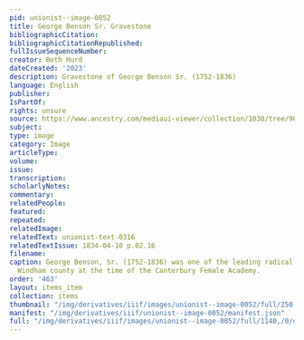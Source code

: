 ```yaml
---
pid: unionist--image-0052
title: George Benson Sr. Gravestone
bibliographicCitation: 
bibliographicCitationRepublished: 
fullIssueSequenceNumber: 
creator: Beth Hurd
dateCreated: '2023'
description: Gravestone of George Benson Sr. (1752-1836)
language: English
publisher: 
IsPartOf: 
rights: unsure
source: https://www.ancestry.com/mediaui-viewer/collection/1030/tree/9618201/person/192418388400/media/d3ec20ab-0f96-461e-97aa-a476b0918557?_phsrc=ZOy738&_phstart=successSource
subject: 
type: image
category: Image
articleType: 
volume: 
issue: 
transcription: 
scholarlyNotes: 
commentary: 
relatedPeople: 
featured: 
repeated: 
relatedImage: 
relatedText: unionist-text-0316
relatedTextIssue: 1834-04-10 p.02.16
filename: 
caption: George Benson, Sr. (1752-1836) was one of the leading radical thinkers in
  Windham county at the time of the Canterbury Female Academy.
order: '463'
layout: items_item
collection: items
thumbnail: "/img/derivatives/iiif/images/unionist--image-0052/full/250,/0/default.jpg"
manifest: "/img/derivatives/iiif/unionist--image-0052/manifest.json"
full: "/img/derivatives/iiif/images/unionist--image-0052/full/1140,/0/default.jpg"
---
```

